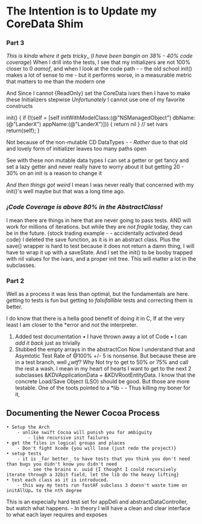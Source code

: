 # The Intention is to Update my CoreData Shim #


### Part 3 ###

_This is kinda where it gets tricky__
(*I have been bangin on 38% - 40% code coverage*) When I drill into the tests, I see that my initializers are not 100% closer to 0 _aamof_, and when I look at the code path - - the old school init() makes a lot of sense to me - but it performs worse, in a measurable metric that matters to me than the modern one

And Since I cannot {ReadOnly} set the CoreData ivars then I have to make these
Initializers stepwise
_Unfortunately_ I cannot use one of my favorite constructs

init() {
 if (!(self = [self initWithModelClass:(@"NSManagedObject") dbName:(@"LanderX") appName:(@"LanderX")])) { return nil }
 // set ivars
 return(self);
}

Not because of the non-mutable CD DataTypes - - _Rather_ due to that old and lovely form of initializer leaves too many paths open

See with these non mutable data types I can set a getter or get fancy and set a lazy getter and never really have to worry about it but getting 20 - 30% on an init is a reason to change it

_And then things got weird_
I mean I was never really that concerned with my init()'s well maybe but that was a long time ago. 
### _¡Code Coverage is above 80% in the AbstractClass!_ ###
I mean there are things in here that are never going to pass tests. AND will work for millions of iterations. but while they are _not fragile_ today, they can be in the future. {stock trading example - - accidentally activated dead code}
I deleted the save function, as it is in an abstract class. Plus the save() wrapper is hard to test because it does not return a damn thing, I will have to wrap it up with a saveState. And I set the init() to be booby trapped with nil values for the ivars, and a proper init tree. This will matter a lot in the subclasses.


### Part 2 ###
Well as a process it was less than optimal, but the fundamentals are here. getting to tests is fun but getting to _falsifallible_ tests and correcting them is better.

I do know that there is a hella good benefit of doing it in C, If at the very least I am closer to the *error and _not_ the interpreter. 
1. Added test documentation 
		• I have thrown away a lot of Code
		• I can _add it back_ just as trivially
2. Stubbed the empty arrays in the abstractCon
Now I understand that and Asymtotic Test Rate of @100% +/- 5 is nonsense. But because these are in a test branch, well _¿wtf?_ Why Not try to get to 50% or 75% and call the rest a wash. I mean in my heart of hearts I want to get to the next 2 subclasses &KDVApplicationData + &KDVRootEntityData. I know that the concrete Load/Save Object (LSO) should be good. But those are more testable. One of the toots pointed to a *lib - - Thus killing my boner for it,

## Documenting the Newer Cocoa Process ##
	• Setup the Arch
		- unlike swift Cocoa will punish you for ambiguity
			- like recursive init failures
	• get the files in logical groups and places
		- Don't fight Xcode {you will lose (just redo the project)}
	• setup tests
		- it is _far better_ to have tests that you think you don't need than bugs you didn't know you didn't need
			- see the brains v. uuid {I thought I could recursively iterate through a 32bit field, let the lib do the heavy lifting}
	• test each class as it is introduced.
		- this way my tests run fastAF subclass 3 doesn't waste time on initAllUp… to the nth degree

This is an expecially hard test set for appDeli and abstractDataController, but watch what happens. - In theory I will have a clean and clear interface to what each layer requires and exposes

